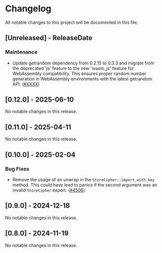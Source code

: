 # Changelog

All notable changes to this project will be documented in this file.

<!-- next-header -->

## [Unreleased] - ReleaseDate

### Maintenance

- Update getrandom dependency from 0.2.15 to 0.3.3 and migrate from the
  deprecated 'js' feature to the new 'wasm_js' feature for WebAssembly
  compatibility. This ensures proper random number generation in WebAssembly
  environments with the latest getrandom API.
  ([#XXXX](https://github.com/matrix-org/matrix-rust-sdk/pull/XXXX))

## [0.12.0] - 2025-06-10

No notable changes in this release.

## [0.11.0] - 2025-04-11

No notable changes in this release.

## [0.10.0] - 2025-02-04

### Bug Fixes

- Remove the usage of an unwrap in the `StoreCipher::import_with_key` method.
  This could have lead to panics if the second argument was an invalid
  `StoreCipher` export.
  ([#4506](https://github.com/matrix-org/matrix-rust-sdk/pull/4506))

## [0.9.0] - 2024-12-18

No notable changes in this release.

## [0.8.0] - 2024-11-19

No notable changes in this release.
